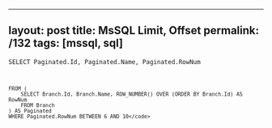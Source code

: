 ---
layout: post
title: MsSQL Limit, Offset
permalink: /132
tags: [mssql, sql]
----

<code>SELECT Paginated.Id, Paginated.Name, Paginated.RowNum

    FROM (
    	SELECT Branch.Id, Branch.Name, ROW_NUMBER() OVER (ORDER BY Branch.Id) AS RowNum
    	FROM Branch
    ) AS Paginated
    WHERE Paginated.RowNum BETWEEN 6 AND 10</code>

